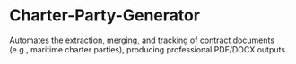 # Charter-Party-Generator
Automates the extraction, merging, and tracking of contract documents (e.g., maritime charter parties), producing professional PDF/DOCX outputs.
